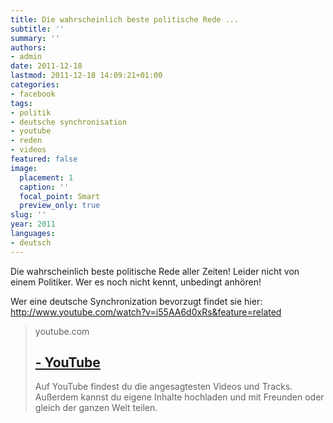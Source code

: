 ```yaml
---
title: Die wahrscheinlich beste politische Rede ...
subtitle: ''
summary: ''
authors:
- admin
date: 2011-12-18
lastmod: 2011-12-18 14:09:21+01:00
categories:
- facebook
tags:
- politik
- deutsche synchronisation
- youtube
- reden
- videos
featured: false
image:
  placement: 1
  caption: ''
  focal_point: Smart
  preview_only: true
slug: ''
year: 2011
languages:
- deutsch
---
```


Die wahrscheinlich beste politische Rede aller Zeiten! Leider nicht von einem Politiker. Wer es noch nicht kennt, unbedingt anhören! 

Wer eine deutsche Synchronization bevorzugt findet sie hier:
http://www.youtube.com/watch?v=i55AA6d0xRs&feature=related

> youtube.com
> ## [ - YouTube](http://www.youtube.com/watch?v=M8C-qIgbP9o)
>
>Auf YouTube findest du die angesagtesten Videos und Tracks. Außerdem kannst du eigene Inhalte hochladen und mit Freunden oder gleich der ganzen Welt teilen.